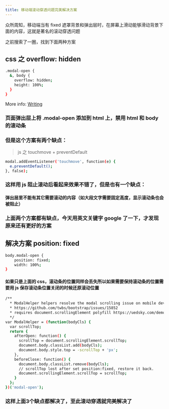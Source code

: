 ```yaml
---
title: 移动端滚动穿透问题完美解决方案
---
```

众所周知，移动端当有 fixed 遮罩背景和弹出层时，在屏幕上滑动能够滑动背景下面的内容，这就是著名的滚动穿透问题

之前搜索了一圈，找到下面两种方案<!-- more -->

## css 之 overflow: hidden

``` bash
.modal-open {
  &, body {
    overflow: hidden;
    height: 100%;
  }
}
```

More info: [Writing](https://hexo.io/docs/writing.html)

### 页面弹出层上将 .modal-open 添加到 html 上，禁用 html 和 body 的滚动条
### 但是这个方案有两个缺点：

> js 之 touchmove + preventDefault

``` bash
modal.addEventListener('touchmove', function(e) {
  e.preventDefault();
}, false);
```

### 这样用 js 阻止滚动后看起来效果不错了，但是也有一个缺点：
#### 弹出层里不能有其它需要滚动的内容（如大段文字需要固定高度，显示滚动条也会被阻止）
### 上面两个方案都有缺点，今天用英文关键字 google 了一下，才发现原来还有更好的方案

## 解决方案 position: fixed

``` bash
body.modal-open {
    position: fixed;
    width: 100%;
}
```

#### 如果只是上面的 css，滚动条的位置同样会丢失所以如果需要保持滚动条的位置需要用 js 保存滚动条位置关闭的时候还原滚动位置

``` bash
/**
  * ModalHelper helpers resolve the modal scrolling issue on mobile devices
  * https://github.com/twbs/bootstrap/issues/15852
  * requires document.scrollingElement polyfill https://uedsky.com/demo/src/polyfills/document.scrollingElement.js
  */
var ModalHelper = (function(bodyCls) {
  var scrollTop;
  return {
    afterOpen: function() {
      scrollTop = document.scrollingElement.scrollTop;
      document.body.classList.add(bodyCls);
      document.body.style.top = -scrollTop + 'px';
    },
    beforeClose: function() {
      document.body.classList.remove(bodyCls);
      // scrollTop lost after set position:fixed, restore it back.
      document.scrollingElement.scrollTop = scrollTop;
    }
  };
})('modal-open');
```

### 这样上面3个缺点都解决了，至此滚动穿透就完美解决了
